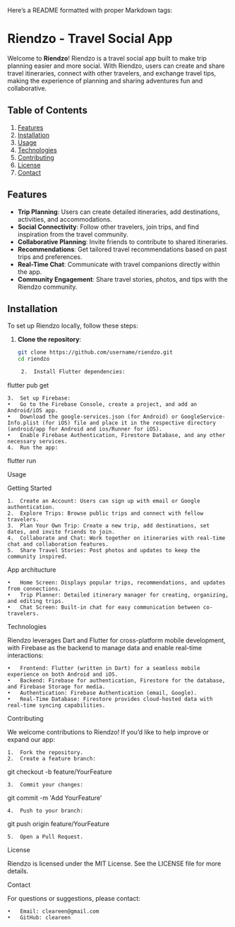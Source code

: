 Here’s a README formatted with proper Markdown tags:

# Riendzo - Travel Social App

Welcome to **Riendzo**! Riendzo is a travel social app built to make trip planning easier and more social. With Riendzo, users can create and share travel itineraries, connect with other travelers, and exchange travel tips, making the experience of planning and sharing adventures fun and collaborative.

## Table of Contents
1. [Features](#features)
2. [Installation](#installation)
3. [Usage](#usage)
4. [Technologies](#technologies)
5. [Contributing](#contributing)
6. [License](#license)
7. [Contact](#contact)

## Features
- **Trip Planning**: Users can create detailed itineraries, add destinations, activities, and accommodations.
- **Social Connectivity**: Follow other travelers, join trips, and find inspiration from the travel community.
- **Collaborative Planning**: Invite friends to contribute to shared itineraries.
- **Recommendations**: Get tailored travel recommendations based on past trips and preferences.
- **Real-Time Chat**: Communicate with travel companions directly within the app.
- **Community Engagement**: Share travel stories, photos, and tips with the Riendzo community.

## Installation
To set up Riendzo locally, follow these steps:

1. **Clone the repository**:
   ```bash
   git clone https://github.com/username/riendzo.git
   cd riendzo

	2.	Install Flutter dependencies:

flutter pub get


	3.	Set up Firebase:
	•	Go to the Firebase Console, create a project, and add an Android/iOS app.
	•	Download the google-services.json (for Android) or GoogleService-Info.plist (for iOS) file and place it in the respective directory (android/app for Android and ios/Runner for iOS).
	•	Enable Firebase Authentication, Firestore Database, and any other necessary services.
	4.	Run the app:

flutter run



Usage

Getting Started

	1.	Create an Account: Users can sign up with email or Google authentication.
	2.	Explore Trips: Browse public trips and connect with fellow travelers.
	3.	Plan Your Own Trip: Create a new trip, add destinations, set dates, and invite friends to join.
	4.	Collaborate and Chat: Work together on itineraries with real-time chat and collaboration features.
	5.	Share Travel Stories: Post photos and updates to keep the community inspired.

App architucture

	•	Home Screen: Displays popular trips, recommendations, and updates from connections.
	•	Trip Planner: Detailed itinerary manager for creating, organizing, and editing trips.
	•	Chat Screen: Built-in chat for easy communication between co-travelers.

Technologies

Riendzo leverages Dart and Flutter for cross-platform mobile development, with Firebase as the backend to manage data and enable real-time interactions:

	•	Frontend: Flutter (written in Dart) for a seamless mobile experience on both Android and iOS.
	•	Backend: Firebase for authentication, Firestore for the database, and Firebase Storage for media.
	•	Authentication: Firebase Authentication (email, Google).
	•	Real-Time Database: Firestore provides cloud-hosted data with real-time syncing capabilities.

Contributing

We welcome contributions to Riendzo! If you’d like to help improve or expand our app:

	1.	Fork the repository.
	2.	Create a feature branch:

git checkout -b feature/YourFeature


	3.	Commit your changes:

git commit -m 'Add YourFeature'


	4.	Push to your branch:

git push origin feature/YourFeature


	5.	Open a Pull Request.

License

Riendzo is licensed under the MIT License. See the LICENSE file for more details.

Contact

For questions or suggestions, please contact:

	•	Email: cleareen@gmail.com
	•	GitHub: cleareen
